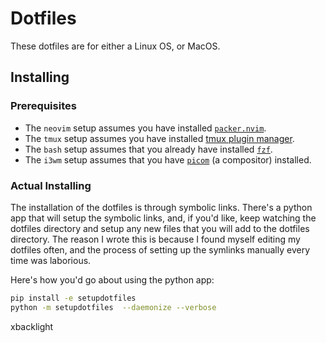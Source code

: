 # Dotfiles
These dotfiles are for either a Linux OS, or MacOS.


## Installing

### Prerequisites
- The `neovim` setup assumes you have installed
    [`packer.nvim`](https://github.com/wbthomason/packer.nvim).
- The `tmux` setup assumes you have installed [tmux plugin
    manager](https://github.com/tmux-plugins/tpm).
- The `bash` setup assumes that you already have installed
 [`fzf`](https://github.com/junegunn/fzf).
- The `i3wm` setup assumes that you have [`picom`](https://github.com/yshui/picom) (a
compositor) installed.

### Actual Installing
The installation of the dotfiles is through symbolic links. There's a python app that
will setup the symbolic links, and, if you'd like, keep watching the dotfiles directory
and setup any new files that you will add to the dotfiles directory. The reason I wrote
this is because I found myself editing my dotfiles often, and the process of setting up
the symlinks manually every time was laborious.

Here's how you'd go about using the python app:
```bash
pip install -e setupdotfiles
python -m setupdotfiles  --daemonize --verbose
```



xbacklight
